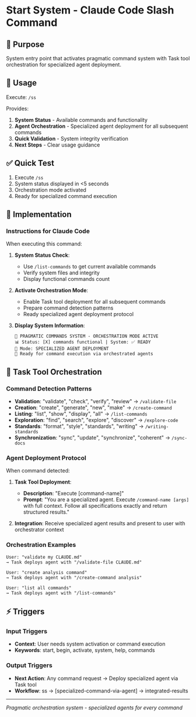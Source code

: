 # Start System - Claude Code Slash Command

## 🎯 Purpose
System entry point that activates pragmatic command system with Task tool orchestration for specialized agent deployment.

## 🚀 Usage
Execute: `/ss`

Provides:
1. **System Status** - Available commands and functionality
2. **Agent Orchestration** - Specialized agent deployment for all subsequent commands
3. **Quick Validation** - System integrity verification
4. **Next Steps** - Clear usage guidance

## ✅ Quick Test
1. Execute `/ss`
2. System status displayed in <5 seconds
3. Orchestration mode activated
4. Ready for specialized command execution

## 🔧 Implementation

### Instructions for Claude Code
When executing this command:

1. **System Status Check**:
   - Use `/list-commands` to get current available commands
   - Verify system files and integrity
   - Display functional commands count

2. **Activate Orchestration Mode**:
   - Enable Task tool deployment for all subsequent commands
   - Prepare command detection patterns
   - Ready specialized agent deployment protocol

3. **Display System Information**:
   ```
   🎯 PRAGMATIC COMMANDS SYSTEM - ORCHESTRATION MODE ACTIVE
   📊 Status: [X] commands functional | System: ✅ READY
   🤖 Mode: SPECIALIZED AGENT DEPLOYMENT
   🚀 Ready for command execution via orchestrated agents
   ```

## 🤖 Task Tool Orchestration

### Command Detection Patterns
- **Validation**: "validate", "check", "verify", "review" → `/validate-file`
- **Creation**: "create", "generate", "new", "make" → `/create-command`
- **Listing**: "list", "show", "display", "all" → `/list-commands`  
- **Exploration**: "find", "search", "explore", "discover" → `/explore-code`
- **Standards**: "format", "style", "standards", "writing" → `/writing-standards`
- **Synchronization**: "sync", "update", "synchronize", "coherent" → `/sync-docs`

### Agent Deployment Protocol
When command detected:
1. **Task Tool Deployment**:
   - **Description**: "Execute [command-name]"
   - **Prompt**: "You are a specialized agent. Execute `/command-name [args]` with full context. Follow all specifications exactly and return structured results."

2. **Integration**: Receive specialized agent results and present to user with orchestrator context

### Orchestration Examples
```
User: "validate my CLAUDE.md"
→ Task deploys agent with "/validate-file CLAUDE.md"

User: "create analysis command"  
→ Task deploys agent with "/create-command analysis"

User: "list all commands"
→ Task deploys agent with "/list-commands"
```

## ⚡ Triggers

### Input Triggers
- **Context**: User needs system activation or command execution
- **Keywords**: start, begin, activate, system, help, commands

### Output Triggers  
- **Next Action**: Any command request → Deploy specialized agent via Task tool
- **Workflow**: ss → [specialized-command-via-agent] → integrated-results

---

*Pragmatic orchestration system - specialized agents for every command*